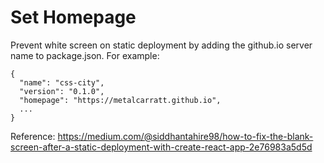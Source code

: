 # Set Homepage

Prevent white screen on static deployment by adding the github.io server name to package.json. For example:

```
{
  "name": "css-city",
  "version": "0.1.0",
  "homepage": "https://metalcarratt.github.io",
  ...
}
```

Reference: https://medium.com/@siddhantahire98/how-to-fix-the-blank-screen-after-a-static-deployment-with-create-react-app-2e76983a5d5d
